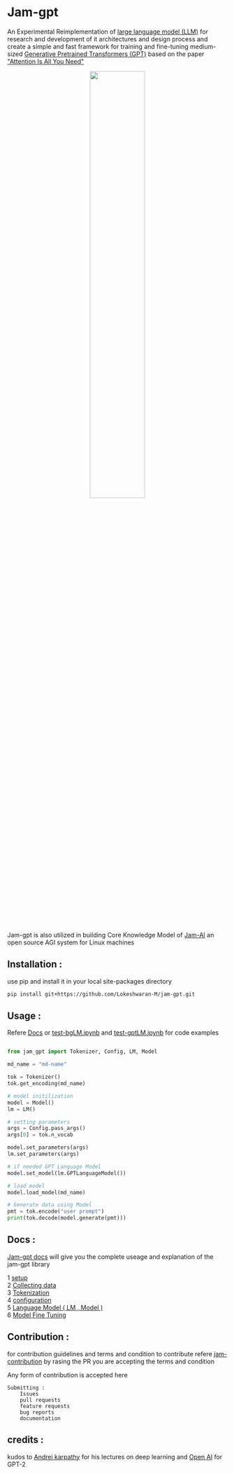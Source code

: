 # Jam-gpt

An Experimental Reimplementation of [large language model (LLM)](https://en.wikipedia.org/wiki/Large_language_model#:~:text=References-,Large%20language%20model,-19%20languages) for research and development of it architectures and design process and create a simple and fast framework for training and fine-tuning medium-sized [Generative Pretrained Transformers (GPT)](https://en.wikipedia.org/wiki/Generative_pre-trained_transformer#:~:text=Generative%20pre%2Dtrained,20%20languages) based on the paper ["Attention Is All You Need"](./docs/1706.03762.pdf)



<a  href="https://github.com/Lokeshwaran-M/Jam-AI.git">
<p align="center">
<img src="https://user-images.githubusercontent.com/80915494/263127835-0509942a-0528-4471-96fa-8eda3d4f159c.jpeg" width="50%" height="50%" >
<!-- <p align="center"><a  href="https://github.com/Lokeshwaran-M/Jam-AI.git">Jam-AI</a></p> -->

</p>
</a>

Jam-gpt is also utilized in building Core Knowledge Model of [Jam-AI](https://github.com/Lokeshwaran-M/Jam-AI.git) an open source AGI system for Linux machines

## Installation :

use pip and install it in your local site-packages directory

```bash
pip install git+https://github.com/Lokeshwaran-M/jam-gpt.git
```

## Usage :

Refere [Docs](./docs/jam-gpt.md) or [test-bgLM.ipynb](test-bgLM.ipynb) and [test-gptLM.ipynb](test-gptLM.ipynb)  for code examples

```python

from jam_gpt import Tokenizer, Config, LM, Model

md_name = "md-name"

tok = Tokenizer()
tok.get_encoding(md_name)

# model initilization
model = Model()
lm = LM()

# setting parameters
args = Config.pass_args()
args[0] = tok.n_vocab

model.set_parameters(args)
lm.set_parameters(args)

# if needed GPT Language Model
model.set_model(lm.GPTLanguageModel())

# load model 
model.load_model(md_name)

# Generate data using Model
pmt = tok.encode("user prompt")
print(tok.decode(model.generate(pmt)))

```

## Docs :

[Jam-gpt docs](./docs/jam-gpt.md) will give you the complete useage and explanation of the jam-gpt library

1 [ setup](./docs/jam-gpt.md#1-setup)  
2 [ Collecting data](./docs/jam-gpt.md#2-collecting-data)  
3 [ Tokenization](./docs/jam-gpt.md#3-tokenization)  
4 [ configuration](./docs/jam-gpt.md#4-configuration)  
5 [ Language Model ( LM , Model )](./docs/jam-gpt.md#5-language-model--lm--model)  
6 [ Model Fine Tuning](./docs/jam-gpt.md#6-model-fine-tuning)

## Contribution :
for contribution guidelines and terms and condition to contribute refere [jam-contribution](https://github.com/Lokeshwaran-M/jam-contribution.git) by rasing the PR you are accepting the terms and condition

Any form of contribution is accepted here 

    Submitting :    
        Issues  
        pull requests   
        feature requests    
        bug reports  
        documentation   



## credits :

kudos to [Andrej karpathy](https://github.com/karpathy) for his lectures on deep learning and [Open AI](https://github.com/openai) for GPT-2
